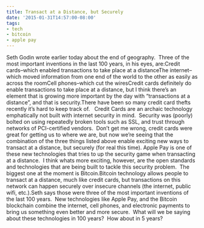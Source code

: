 ```yaml
---
title: Transact at a Distance, but Securely
date: '2015-01-31T14:57:00-08:00'
tags:
- tech
- bitcoin
- apple pay
---
```

Seth Godin wrote earlier today about the end of geography.  Three of the most important inventions in the last 100 years, in his eyes, are:Credit cards–which enabled transactions to take place at a distanceThe internet–which moved information from one end of the world to the other as easily as across the roomCell phones–which cut the wiresCredit cards definitely do enable transactions to take place at a distance, but I think there’s an element that is growing more important by the day with “transactions at a distance”, and that is security.There have been so many credit card thefts recently it’s hard to keep track of.   Credit Cards are an archaic technology emphatically not built with internet security in mind.  Security was (poorly) bolted on using repeatedly broken tools such as SSL, and trust through networks of PCI-certified vendors.  Don’t get me wrong, credit cards were great for getting us to where we are, but now we’re seeing that the combination of the three things listed above enable exciting new ways to transact at a distance, but securely (for real this time). Apple Pay is one of these new technologies that tries to up the security game when transacting at a distance.  I think whats more exciting, however, are the open standards and technologies that are being built to tackle this security problem.  The biggest one at the moment is Bitcoin.Bitcoin technology allows people to transact at a distance, much like credit cards, but transactions on this network can happen securely over insecure channels (the internet, public wifi, etc.).Seth says those were three of the most important inventions of the last 100 years.  New technologies like Apple Pay, and the Bitcoin blockchain combine the internet, cell phones, and electronic payments to bring us something even better and more secure.  What will we be saying about these technologies in 100 years?  How about in 5 years?
